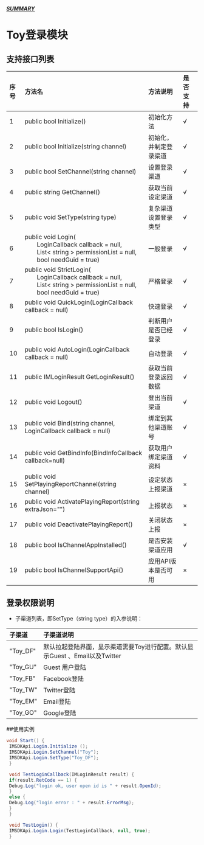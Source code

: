 ##### [SUMMARY](../../SUMMARY.md)
# Toy登录模块
## 支持接口列表

| 序号 | 方法名 | 方法说明 | 是否支持 |
| :-- |  :-- |:------- | :----- |
| 1 | public bool Initialize() | 初始化方法 | √ |
| 2 | public bool Initialize(string channel) | 初始化，并制定登录渠道 |√ |
| 3 | public bool SetChannel(string channel) | 设置登录渠道| √ |
| 4 | public string GetChannel() | 获取当前设定渠道 | √ |
| 5 | public void SetType(string type) | 复杂渠道设置登录类型 | √ |
| 6 | public void Login( <br>&emsp;&emsp;LoginCallback callback = null,<br> &emsp;&emsp;List< string > permissionList = null,<br>&emsp;&emsp;bool needGuid = true) | 一般登录 | √ |
| 7 | public void StrictLogin( <br>&emsp;&emsp;LoginCallback callback = null,<br> &emsp;&emsp;List< string > permissionList = null,<br>&emsp;&emsp;bool needGuid = true) | 严格登录 | √ |
| 8 | public void QuickLogin(LoginCallback callback = null) | 快速登录 | √ |
| 9 | public bool IsLogin() | 判断用户是否已经登录 | √ |
| 10 | public void AutoLogin(LoginCallback callback = null) | 自动登录 | √ |
| 11 | public IMLoginResult GetLoginResult() | 获取当前登录返回数据 | √ |
| 12 | public void Logout() | 登出当前渠道 | √ |
| 13 | public void Bind(string channel, LoginCallback callback = null) | 绑定到其他渠道账号 | √ |
| 14 | public void GetBindInfo(BindInfoCallback callback=null) | 获取用户绑定渠道资料 | √ |
| 15 | public void SetPlayingReportChannel(string channel) | 设定状态上报渠道 | × |
| 16 | public void ActivatePlayingReport(string extraJson="") | 上报状态 | × |
| 17 | public void DeactivatePlayingReport() | 关闭状态上报 | × |
| 18 | public bool IsChannelAppInstalled() | 是否安装渠道应用 | √ |
| 19 | public bool IsChannelSupportApi() | 应用API版本是否可用 | × |


## 登录权限说明

 * 子渠道列表，即SetType（string type）的入参说明：

| 子渠道 | 子渠道说明 |
| :-- | :-- |
| "Toy_DF" | 默认拉起登陆界面，显示渠道需要Toy进行配置。默认显示Guest 、Email以及Twitter|
| "Toy_GU" | Guest 用户登陆|
| "Toy_FB" | Facebook登陆|
| "Toy_TW" | Twitter登陆|
| "Toy_EM" | Email登陆|
| "Toy_GO" | Google登陆|

##使用实例
```java
void Start() {
 IMSDKApi.Login.Initialize ();
 IMSDKApi.Login.SetChannel("Toy");
 IMSDKApi.Login.SetType("Toy_DF");
 }

 void TestLoginCallback(IMLoginResult result) {
 if(result.RetCode == 1) {
 Debug.Log("login ok, user open id is " + result.OpenId);
 }
 else {
 Debug.Log("login error : " + result.ErrorMsg);
 }
 }

 void TestLogin() {
 IMSDKApi.Login.Login(TestLoginCallback, null, true);
 }
```

